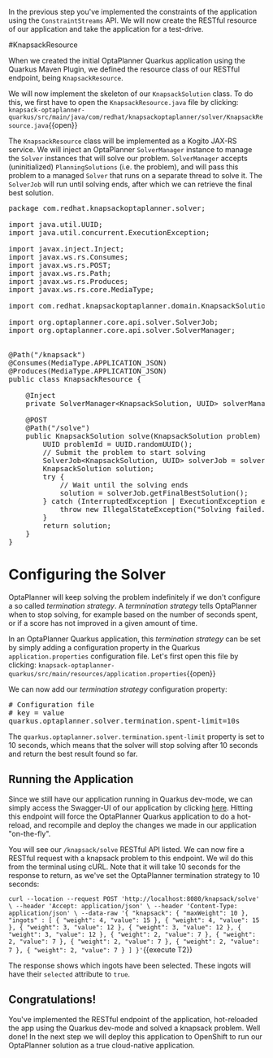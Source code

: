 In the previous step you've implemented the constraints of the application using the `ConstraintStreams` API. We will now create the RESTful resource of our application and take the application for a test-drive.

#KnapsackResource

When we created the initial OptaPlanner Quarkus application using the Quarkus Maven Plugin, we defined the resource class of our RESTful endpoint, being `KnapsackResource`.

We will now implement the skeleton of our `KnapsackSolution` class. To do this, we first have to open the `KnapsackResource.java` file by clicking: `knapsack-optaplanner-quarkus/src/main/java/com/redhat/knapsackoptaplanner/solver/KnapsackResource.java`{{open}}

The `KnapsackResource` class will be implemented as a Kogito JAX-RS service. We will inject an OptaPlanner `SolverManager` instance to manage the `Solver` instances that will solve our problem. `SolverManager` accepts (uninitialized) `PlanningSolutions` (i.e. the problem), and will pass this problem to a managed `Solver` that runs on a separate thread to solve it. The `SolverJob` will run until solving ends, after which we can retrieve the final best solution.

<pre class="file" data-filename="./knapsack-optaplanner-quarkus/src/main/java/com/redhat/knapsackoptaplanner/solver/KnapsackResource.java" data-target="replace">
package com.redhat.knapsackoptaplanner.solver;

import java.util.UUID;
import java.util.concurrent.ExecutionException;

import javax.inject.Inject;
import javax.ws.rs.Consumes;
import javax.ws.rs.POST;
import javax.ws.rs.Path;
import javax.ws.rs.Produces;
import javax.ws.rs.core.MediaType;

import com.redhat.knapsackoptaplanner.domain.KnapsackSolution;

import org.optaplanner.core.api.solver.SolverJob;
import org.optaplanner.core.api.solver.SolverManager;


@Path("/knapsack")
@Consumes(MediaType.APPLICATION_JSON)
@Produces(MediaType.APPLICATION_JSON)
public class KnapsackResource {

    @Inject
    private SolverManager&lt;KnapsackSolution, UUID&gt; solverManager;

    @POST
    @Path("/solve")
    public KnapsackSolution solve(KnapsackSolution problem) {
        UUID problemId = UUID.randomUUID();
        // Submit the problem to start solving
        SolverJob&lt;KnapsackSolution, UUID&gt; solverJob = solverManager.solve(problemId, problem);
        KnapsackSolution solution;
        try {
            // Wait until the solving ends
            solution = solverJob.getFinalBestSolution();
        } catch (InterruptedException | ExecutionException e) {
            throw new IllegalStateException("Solving failed.", e);
        }
        return solution;
    }
}
</pre>

# Configuring the Solver

OptaPlanner will keep solving the problem indefinitely if we don't configure a so called _termination strategy_. A _termnination strategy_ tells OptaPlanner when to stop solving, for example based on the number of seconds spent, or if a score has not improved in a given amount of time.

In an OptaPlanner Quarkus application, this _termination strategy_ can be set by simply adding a configuration property in the Quarkus `application.properties` configuration file. Let's first open this file by clicking: `knapsack-optaplanner-quarkus/src/main/resources/application.properties`{{open}}

We can now add our _termination strategy_ configuration property:

<pre class="file" data-filename="./knapsack-optaplanner-quarkus/src/main/resources/application.properties" data-target="replace">
# Configuration file
# key = value
quarkus.optaplanner.solver.termination.spent-limit=10s
</pre>

The `quarkus.optaplanner.solver.termination.spent-limit` property is set to 10 seconds, which means that the solver will stop solving after 10 seconds and return the best result found so far.

## Running the Application
Since we still have our application running in Quarkus dev-mode, we can simply access the Swagger-UI of our application by clicking [here](https://[[CLIENT_SUBDOMAIN]]-8080-[[KATACODA_HOST]].environments.katacoda.com/swagger-ui). Hitting this endpoint will force the OptaPlanner Quarkus application to do a hot-reload, and recompile and deploy the changes we made in our application "on-the-fly".

You will see our `/knapsack/solve` RESTful API listed. We can now fire a RESTful request with a knapsack problem to this endpoint. We wil do this from the terminal using cURL. Note that it will take 10 seconds for the response to return, as we've set the OptaPlanner termination strategy to 10 seconds:

`curl --location --request POST 'http://localhost:8080/knapsack/solve' \
--header 'Accept: application/json' \
--header 'Content-Type: application/json' \
--data-raw '{
	"knapsack": {
		"maxWeight": 10
	},
	"ingots" : [
		{
			"weight": 4,
			"value": 15
		},
		{
			"weight": 4,
			"value": 15
		},
		{
			"weight": 3,
			"value": 12
		},
		{
			"weight": 3,
			"value": 12
		},
		{
			"weight": 3,
			"value": 12
		},
		{
			"weight": 2,
			"value": 7
		},
		{
			"weight": 2,
			"value": 7
		},
		{
			"weight": 2,
			"value": 7
		},
		{
			"weight": 2,
			"value": 7
		},
		{
			"weight": 2,
			"value": 7
		}
	]
}'`{{execute T2}}

The response shows which ingots have been selected. These ingots will have their `selected` attribute to `true`.

## Congratulations!
You've implemented the RESTful endpoint of the application, hot-reloaded the app using the Quarkus dev-mode and solved a knapsack problem. Well done! In the next step we will deploy this application to OpenShift to run our OptaPlanner solution as a true cloud-native application.
